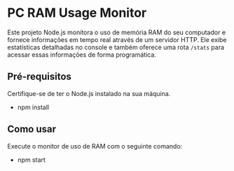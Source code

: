 # PC RAM Usage Monitor

Este projeto Node.js monitora o uso de memória RAM do seu computador e fornece informações em tempo real através de um servidor HTTP. Ele exibe estatísticas detalhadas no console e também oferece uma rota `/stats` para acessar essas informações de forma programática.

## Pré-requisitos

Certifique-se de ter o Node.js instalado na sua máquina.
- npm install

## Como usar
Execute o monitor de uso de RAM com o seguinte comando:
- npm start
